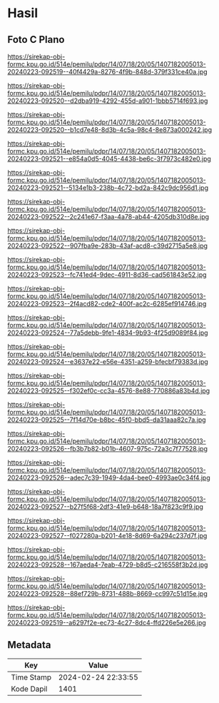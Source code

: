 # Hasil

## Foto C Plano

https://sirekap-obj-formc.kpu.go.id/514e/pemilu/pdpr/14/07/18/20/05/1407182005013-20240223-092519--40f4429a-8276-4f9b-848d-379f331ce40a.jpg

https://sirekap-obj-formc.kpu.go.id/514e/pemilu/pdpr/14/07/18/20/05/1407182005013-20240223-092520--d2dba919-4292-455d-a901-1bbb5714f693.jpg

https://sirekap-obj-formc.kpu.go.id/514e/pemilu/pdpr/14/07/18/20/05/1407182005013-20240223-092520--b1cd7e48-8d3b-4c5a-98c4-8e873a000242.jpg

https://sirekap-obj-formc.kpu.go.id/514e/pemilu/pdpr/14/07/18/20/05/1407182005013-20240223-092521--e854a0d5-4045-4438-be6c-3f7973c482e0.jpg

https://sirekap-obj-formc.kpu.go.id/514e/pemilu/pdpr/14/07/18/20/05/1407182005013-20240223-092521--5134e1b3-238b-4c72-bd2a-842c9dc956d1.jpg

https://sirekap-obj-formc.kpu.go.id/514e/pemilu/pdpr/14/07/18/20/05/1407182005013-20240223-092522--2c241e67-f3aa-4a78-ab44-4205db310d8e.jpg

https://sirekap-obj-formc.kpu.go.id/514e/pemilu/pdpr/14/07/18/20/05/1407182005013-20240223-092522--907fba9e-283b-43af-acd8-c39d2715a5e8.jpg

https://sirekap-obj-formc.kpu.go.id/514e/pemilu/pdpr/14/07/18/20/05/1407182005013-20240223-092523--fc741ed4-9dec-4911-8d36-cad561843e52.jpg

https://sirekap-obj-formc.kpu.go.id/514e/pemilu/pdpr/14/07/18/20/05/1407182005013-20240223-092523--2f4acd82-cde2-400f-ac2c-6285ef914746.jpg

https://sirekap-obj-formc.kpu.go.id/514e/pemilu/pdpr/14/07/18/20/05/1407182005013-20240223-092524--77a5debb-9fe1-4834-9b93-4f25d9089f84.jpg

https://sirekap-obj-formc.kpu.go.id/514e/pemilu/pdpr/14/07/18/20/05/1407182005013-20240223-092524--e3637e22-e56e-4351-a259-bfecbf79383d.jpg

https://sirekap-obj-formc.kpu.go.id/514e/pemilu/pdpr/14/07/18/20/05/1407182005013-20240223-092525--f302ef0c-cc3a-4576-8e88-770886a83b4d.jpg

https://sirekap-obj-formc.kpu.go.id/514e/pemilu/pdpr/14/07/18/20/05/1407182005013-20240223-092525--7f14d70e-b8bc-45f0-bbd5-da31aaa82c7a.jpg

https://sirekap-obj-formc.kpu.go.id/514e/pemilu/pdpr/14/07/18/20/05/1407182005013-20240223-092526--fb3b7b82-b01b-4607-975c-72a3c7f77528.jpg

https://sirekap-obj-formc.kpu.go.id/514e/pemilu/pdpr/14/07/18/20/05/1407182005013-20240223-092526--adec7c39-1949-4da4-bee0-4993ae0c34f4.jpg

https://sirekap-obj-formc.kpu.go.id/514e/pemilu/pdpr/14/07/18/20/05/1407182005013-20240223-092527--b27f5f68-2df3-41e9-b648-18a7f823c9f9.jpg

https://sirekap-obj-formc.kpu.go.id/514e/pemilu/pdpr/14/07/18/20/05/1407182005013-20240223-092527--f027280a-b201-4e18-8d69-6a294c237d7f.jpg

https://sirekap-obj-formc.kpu.go.id/514e/pemilu/pdpr/14/07/18/20/05/1407182005013-20240223-092528--167aeda4-7eab-4729-b8d5-c216558f3b2d.jpg

https://sirekap-obj-formc.kpu.go.id/514e/pemilu/pdpr/14/07/18/20/05/1407182005013-20240223-092528--88ef729b-8731-488b-8669-cc997c51d15e.jpg

https://sirekap-obj-formc.kpu.go.id/514e/pemilu/pdpr/14/07/18/20/05/1407182005013-20240223-092519--a6297f2e-ec73-4c27-8dc4-ffd226e5e266.jpg


## Metadata

| Key        | Value               |
| ---------- | ------------------- |
| Time Stamp | 2024-02-24 22:33:55 |
| Kode Dapil | 1401                |



